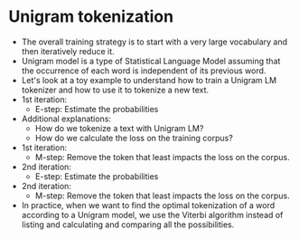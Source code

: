 # Unigram tokenization

- The overall training strategy is to start with a very large vocabulary and then iteratively reduce it.
- Unigram model is a type of Statistical Language Model assuming that the occurrence of each word is independent of its previous word.
- Let's look at a toy example to understand how to train a Unigram LM tokenizer and how to use it to tokenize a new text.
- 1st iteration:
    - E-step: Estimate the probabilities
- Additional explanations: 
    - How do we tokenize a text with Unigram LM? 
    - How do we calculate the loss on the training corpus?
- 1st iteration:
    - M-step: Remove the token that least impacts the loss on the corpus.
- 2nd iteration:
    - E-step: Estimate the probabilities
- 2nd iteration:
    - M-step: Remove the token that least impacts the loss on the corpus.
- In practice, when we want to find the optimal tokenization of a word according to a Unigram model, we use the Viterbi algorithm instead of listing and calculating and comparing all the possibilities.
